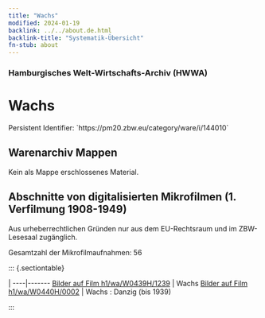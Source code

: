 ```yaml
---
title: "Wachs"
modified: 2024-01-19
backlink: ../../about.de.html
backlink-title: "Systematik-Übersicht"
fn-stub: about
---
```


### Hamburgisches Welt-Wirtschafts-Archiv (HWWA)

# Wachs

<div class="hint">Persistent Identifier: `https://pm20.zbw.eu/category/ware/i/144010`</div>







## Warenarchiv Mappen





Kein als Mappe erschlossenes Material.



<a id="filmsections" />

## Abschnitte von digitalisierten Mikrofilmen (1. Verfilmung 1908-1949)

<p>Aus urheberrechtlichen Gründen nur aus dem EU-Rechtsraum und im ZBW-Lesesaal zugänglich.</p>


<p>Gesamtzahl der Mikrofilmaufnahmen: 56</p>





::: {.sectiontable}

 | 
----|-------
<a class="btn" href="https://pm20.zbw.eu/film/h1/wa/W0439H/1239" rel="nofollow">Bilder auf Film h1/wa/W0439H/1239</a> | Wachs
<a class="btn" href="https://pm20.zbw.eu/film/h1/wa/W0440H/0002" rel="nofollow">Bilder auf Film h1/wa/W0440H/0002</a> | Wachs : Danzig (bis 1939)


:::

















